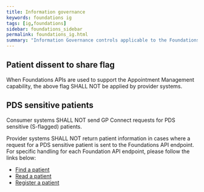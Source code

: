 ```yaml
---
title: Information governance
keywords: foundations ig
tags: [ig,foundations]
sidebar: foundations_sidebar
permalink: foundations_ig.html
summary: "Information Governance controls applicable to the Foundations capability pack"
---
```



## Patient dissent to share flag ##

When Foundations APIs are used to support the Appointment Management capability, the above flag SHALL NOT be applied by provider systems.

## PDS sensitive patients ##

Consumer systems SHALL NOT send GP Connect requests for PDS sensitive (S-flagged) patients.

Provider systems SHALL NOT return patient information in cases where a request for a PDS sensitive patient is sent to the Foundations API endpoint.  For specific handling for each Foundation API endpoint, please follow the links below:

- [Find a patient](foundations_use_case_find_a_patient.html#error-handling)
- [Read a patient](foundations_use_case_read_a_patient.html#error-handling) 
- [Register a patient](foundations_use_case_register_a_patient.html#error-handling)
